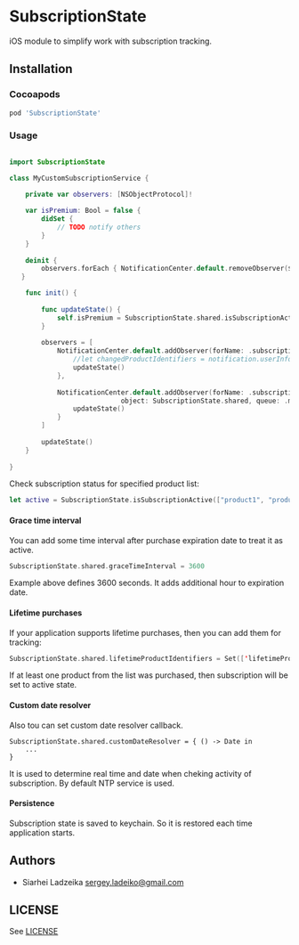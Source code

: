 # SubscriptionState

iOS module to simplify work with subscription tracking.

## Installation

### Cocoapods

```ruby
pod 'SubscriptionState'
```

### Usage

```swift

import SubscriptionState

class MyCustomSubscriptionService {

	private var observers: [NSObjectProtocol]!
	
	var isPremium: Bool = false {
		didSet {
			// TODO notify others
		}
	}
			
	deinit {
        observers.forEach { NotificationCenter.default.removeObserver($0) }
   }

	func init() {
		
		func updateState() {
			self.isPremium = SubscriptionState.shared.isSubscriptionActive()
		}
		
		observers = [
			NotificationCenter.default.addObserver(forName: .subscriptionSomeStateDidChange, 									object: SubscriptionState.shared, queue: .main) { (notification) in
				//let changedProductIdentifiers = notification.userInfo?[SubscriptionState.subscriptionSomeStateDidChangeProductsKey] as? [String]
				updateState()
			},
		
			NotificationCenter.default.addObserver(forName: .subscriptionTotalStateDidChange,
							object: SubscriptionState.shared, queue: .main) { (_) in
				updateState()	
			}
		]
		
		updateState()
	}
	
}

```

Check subscription status for specified product list:

```swift
let active = SubscriptionState.isSubscriptionActive(["product1", "product2"])
```

#### Grace time interval

You can add some time interval after purchase expiration date to treat it as active.

```swift
SubscriptionState.shared.graceTimeInterval = 3600
```

Example above defines 3600 seconds. It adds additional hour to expiration date.

#### Lifetime purchases

If your application supports lifetime purchases, then you can add them for tracking:

```swift
SubscriptionState.shared.lifetimeProductIdentifiers = Set(['lifetimeProduct1'])
```

If at least one product from the list was purchased, then subscription will be set to active state.

#### Custom date resolver

Also tou can set custom date resolver callback. 

```
SubscriptionState.shared.customDateResolver = { () -> Date in 
	...
}
```

It is used to determine real time and date when cheking activity of subscription.
By default NTP service is used.

#### Persistence

Subscription state is saved to keychain. So it is restored each time application starts.

## Authors

* Siarhei Ladzeika <sergey.ladeiko@gmail.com>

## LICENSE

See [LICENSE](LICENSE)
